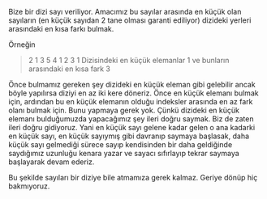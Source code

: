 Bize bir dizi sayı veriliyor. Amacımız bu sayılar arasında en küçük olan sayıların (en küçük sayıdan 2 tane olması garanti ediliyor) dizideki yerleri arasındaki en kısa farkı bulmak.

Örneğin
>2 1 3 5 4 1 2 3 1
Dizisindeki en küçük elemanlar 1 ve bunların arasındaki en kısa fark 3

Önce bulmamız gereken şey dizideki en küçük eleman gibi gelebilir ancak böyle yapılırsa diziyi en az iki kere döneriz. Önce en küçük elemanı bulmak için, ardından bu en küçük elemanın olduğu indeksler arasında en az fark olanı bulmak için. Bunu yapmaya gerek yok. Çünkü dizideki en küçük elemanı bulduğumuzda yapacağımız şey ileri doğru saymak. Biz de zaten ileri doğru gidiyoruz. Yani en küçük sayı gelene kadar gelen o ana kadarki en küçük sayı, en küçük sayıymış gibi davranıp saymaya başlasak, daha küçük sayı gelmediği sürece sayıp kendisinden bir daha geldiğinde saydığımız uzunluğu kenara yazar ve sayacı sıfırlayıp tekrar saymaya başlayarak devam ederiz.

Bu şekilde sayıları bir diziye bile atmamıza gerek kalmaz. Geriye dönüp hiç bakmıyoruz.